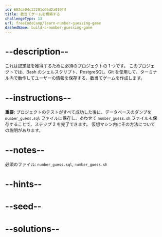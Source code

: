 ```yaml
---
id: 602da04c22201c65d2a019f4
title: 数当てゲームを構築する
challengeType: 13
url: freeCodeCamp/learn-number-guessing-game
dashedName: build-a-number-guessing-game
---
```


# --description--

これは認定証を獲得するために必須のプロジェクトの 1 つです。 このプロジェクトでは、Bash のシェルスクリプト、PostgreSQL、Git を使用して、ターミナル内で動作してユーザーの情報を保存する、数当てゲームを作成します。

# --instructions--

**重要:** プロジェクトのテストがすべて成功した後に、データベースのダンプを `number_guess.sql` ファイルに保存し、あわせて `number_guess.sh` ファイルも保存することで、ステップ 2 を完了できます。 仮想マシン内にその方法についての説明があります。

# --notes--

必須のファイル: `number_guess.sql`, `number_guess.sh`

# --hints--

# --seed--

# --solutions--
